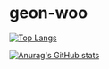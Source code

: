 # geon-woo

[![Top Langs](https://github-readme-stats.vercel.app/api/top-langs/?username=geonuu09)](https://github.com/anuraghazra/github-readme-stats)

[![Anurag's GitHub stats](https://github-readme-stats.vercel.app/api?username=geonuu09)](https://github.com/anuraghazra/github-readme-stats)
